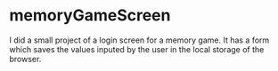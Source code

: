 # memoryGameScreen
I did a small project of a login screen for a memory game. It has a form which saves the values inputed by the user in the local storage of the browser.
